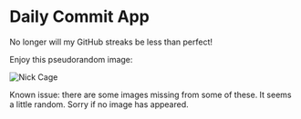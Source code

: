 Daily Commit App
================
No longer will my GitHub streaks be less than perfect!

Enjoy this pseudorandom image:

![Nick Cage](http://www.placecage.com/200/300 "Nick Cage")

Known issue: there are some images missing from some of these. It seems a little random. Sorry if no image has appeared.